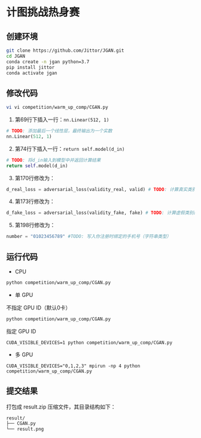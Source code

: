# 计图挑战热身赛

## 创建环境

```bash
git clone https://github.com/Jittor/JGAN.git
cd JGAN
conda create -n jgan python=3.7
pip install jittor
conda activate jgan
```

## 修改代码

```bash
vi vi competition/warm_up_comp/CGAN.py
```

1. 第69行下插入一行：`nn.Linear(512, 1)`

```python
# TODO: 添加最后一个线性层，最终输出为一个实数
nn.Linear(512, 1)
```

2. 第74行下插入一行：`return self.model(d_in)`

```python
# TODO: 将d_in输入到模型中并返回计算结果
return self.model(d_in)
```

3. 第170行修改为：

```python
d_real_loss = adversarial_loss(validity_real, valid) # TODO: 计算真实类别的损失函数
```

4. 第173行修改为：

```python
d_fake_loss = adversarial_loss(validity_fake, fake) # TODO: 计算虚假类别的损失函数
```

5. 第198行修改为：

```python
number = "01023456789" #TODO: 写入你注册时绑定的手机号（字符串类型）
```

## 运行代码

- CPU

```bash
python competition/warm_up_comp/CGAN.py
```

- 单 GPU

不指定 GPU ID（默认0卡）

```bash
python competition/warm_up_comp/CGAN.py 
```

指定 GPU ID

```
CUDA_VISIBLE_DEVICES=1 python competition/warm_up_comp/CGAN.py 
```

- 多 GPU

```
CUDA_VISIBLE_DEVICES="0,1,2,3" mpirun -np 4 python competition/warm_up_comp/CGAN.py 
```

## 提交结果

打包成 result.zip 压缩文件，其目录结构如下：

```bash
result/
├── CGAN.py
└── result.png
```
